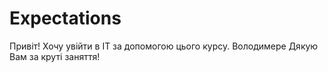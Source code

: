 # Expectations

Привіт! Хочу увійти в IT за допомогою цього курсу. Володимере Дякую Вам за круті заняття!
